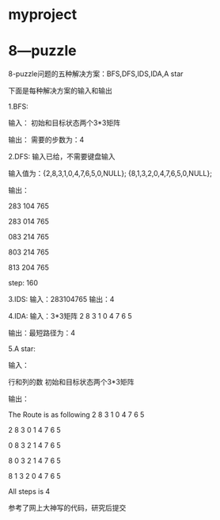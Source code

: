 # myproject
8—puzzle
========
8-puzzle问题的五种解决方案：BFS,DFS,IDS,IDA,A star 

下面是每种解决方案的输入和输出

1.BFS:

输入：
初始和目标状态两个3*3矩阵

输出：
需要的步数为：4

2.DFS:
输入已给，不需要键盘输入

输入值为：{2,8,3,1,0,4,7,6,5,0,NULL};
      {8,1,3,2,0,4,7,6,5,0,NULL};
      
输出：

283
104
765

283
014
765

083
214
765

803
214
765

813
204
765

step: 160

3.IDS:
输入：283104765
输出：4

4.IDA:
输入：3*3矩阵
2 8 3
1 0 4
7 6 5

输出：最短路径为：4

5.A star:

输入：

行和列的数
初始和目标状态两个3*3矩阵

输出：

The Route is as following
2 8 3
1 0 4
7 6 5

2 8 3
0 1 4
7 6 5

0 8 3
2 1 4
7 6 5

8 0 3
2 1 4
7 6 5

8 1 3
2 0 4
7 6 5

All steps is 4

参考了网上大神写的代码，研究后提交
